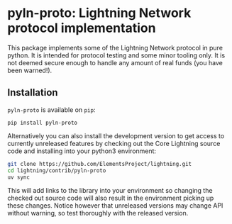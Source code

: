 # pyln-proto: Lightning Network protocol implementation

This package implements some of the Lightning Network protocol in pure
python. It is intended for protocol testing and some minor tooling only. It is
not deemed secure enough to handle any amount of real funds (you have been
warned!).


## Installation

`pyln-proto` is available on `pip`:

```
pip install pyln-proto
```

Alternatively you can also install the development version to get access to
currently unreleased features by checking out the Core Lightning source code and
installing into your python3 environment:

```bash
git clone https://github.com/ElementsProject/lightning.git
cd lightning/contrib/pyln-proto
uv sync
```

This will add links to the library into your environment so changing the
checked out source code will also result in the environment picking up these
changes. Notice however that unreleased versions may change API without
warning, so test thoroughly with the released version.

